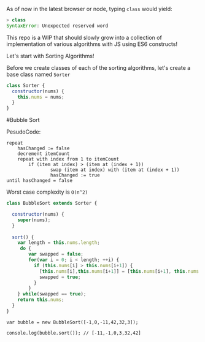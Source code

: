 As of now in the latest browser or node, typing `class` would yield:

```js
> class
SyntaxError: Unexpected reserved word
```
This repo is a WIP that should slowly grow into a collection of implementation of various algorithms with JS using ES6 constructs!


Let's start with Sorting Algorithms!

Before we create classes of each of the sorting algorithms, let's create a base class named `Sorter`

```js
class Sorter {
  constructor(nums) {
    this.nums = nums;
  }
}
```

#Bubble Sort

PesudoCode:

```
repeat
    hasChanged := false
	decrement itemCount
    repeat with index from 1 to itemCount
		if (item at index) > (item at (index + 1))
				swap (item at index) with (item at (index + 1))
                hasChanged := true
until hasChanged = false
```

Worst case complexity is `O(n^2)`

```js
class BubbleSort extends Sorter {

  constructor(nums) {
    super(nums);
  }
  
  sort() {
    var length = this.nums.length;
     do {
        var swapped = false;
        for(var i = 0; i < length; ++i) {
          if (this.nums[i] > this.nums[i+1]) {
            [this.nums[i],this.nums[i+1]] = [this.nums[i+1], this.nums[i]];
            swapped = true;
          }
        }
    } while(swapped == true);
	return this.nums;
  }
}
```

```
var bubble = new BubbleSort([-1,0,-11,42,32,3]);

console.log(bubble.sort()); // [-11,-1,0,3,32,42]
```

